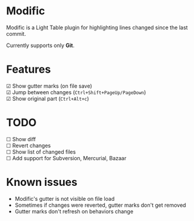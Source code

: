 # Modific

Modific is a Light Table plugin for highlighting lines changed since the last commit.

Currently supports only **Git**.

# Features

☑ Show gutter marks (on file save)  
☑ Jump between changes (`Ctrl+Shift+PageUp/PageDown`)  
☑ Show original part (`Ctrl+Alt+c`)  

# TODO

☐ Show diff  
☐ Revert changes  
☐ Show list of changed files  
☐ Add support for Subversion, Mercurial, Bazaar  

# Known issues

- Modific's gutter is not visible on file load
- Sometimes if changes were reverted, gutter marks don't get removed
- Gutter marks don't refresh on behaviors change

